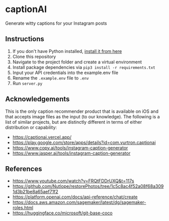 # captionAI
Generate witty captions for your Instagram posts

## Instructions
1. If you don't have Python installed, [install it from here](https://www.python.org/downloads/)
2. Clone this repository
3. Navigate to the project folder and create a virtual environment
4. Install package dependencies via `pip3 install -r requirements.txt`
7. Input your API credentials into the example.env file
8. Rename the `.example.env` file to `.env`
8. Run `server.py`

## Acknowledgements
This is the only caption recommender product that is available on iOS and that accepts image files as the input (to our knowledge). The following is a list of similar projects, but are distinctly different in terms of either distribution or capability:
- https://captionai.vercel.app/
- https://play.google.com/store/apps/details?id=com.vurtron.captionai
- https://www.copy.ai/tools/instagram-caption-generator
- https://www.jasper.ai/tools/instagram-caption-generator

## References
- https://www.youtube.com/watch?v=FRQtFDDrUXQ&t=117s
- https://github.com/Nutlope/restorePhotos/tree/1c5c8ac4f52a08f68a3091d3b21be8a65aef71f2
- https://platform.openai.com/docs/api-reference/chat/create
- https://docs.aws.amazon.com/sagemaker/latest/dg/sagemaker-roles.html
- https://huggingface.co/microsoft/git-base-coco

